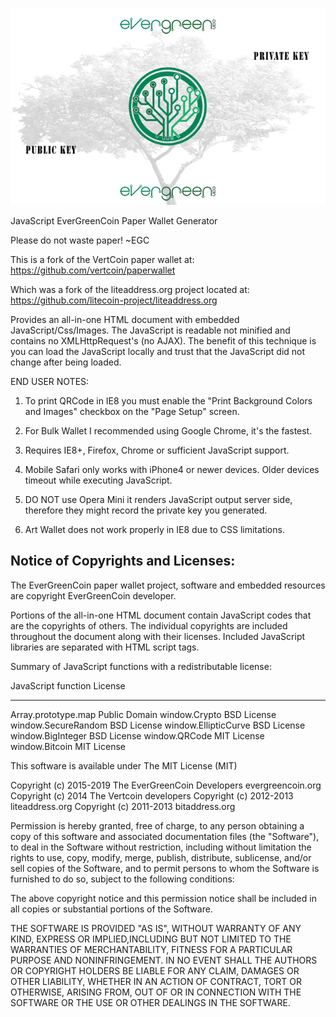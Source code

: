 ![Alt text](/img/EverGreenCoinNote.png)

JavaScript EverGreenCoin Paper Wallet Generator


Please do not waste paper! ~EGC


This is a fork of the VertCoin paper wallet at:
https://github.com/vertcoin/paperwallet

Which was a fork of the liteaddress.org project located at:
https://github.com/litecoin-project/liteaddress.org

Provides an all-in-one HTML document with embedded JavaScript/Css/Images. 
The JavaScript is readable not minified and contains no XMLHttpRequest's (no AJAX). 
The benefit of this technique is you can load the JavaScript locally and trust that the JavaScript did not
change after being loaded. 

END USER NOTES: 

 1) To print QRCode in IE8 you must enable the "Print Background Colors and Images" checkbox on the "Page Setup" screen.

 2) For Bulk Wallet I recommended using Google Chrome, it's the fastest.

 3) Requires IE8+, Firefox, Chrome or sufficient JavaScript support.

 4) Mobile Safari only works with iPhone4 or newer devices.
    Older devices timeout while executing JavaScript.

 5) DO NOT use Opera Mini it renders JavaScript output server side, therefore they might record the private key you generated.

 6) Art Wallet does not work properly in IE8 due to CSS limitations.


Notice of Copyrights and Licenses:
---------------------------------------
The EverGreenCoin paper wallet project, software and embedded resources are copyright EverGreenCoin developer.

Portions of the all-in-one HTML document contain JavaScript codes that are the copyrights of others.
The individual copyrights are included throughout the document along with their licenses.
Included JavaScript libraries are separated with HTML script tags.

Summary of JavaScript functions with a redistributable license:

JavaScript function		License
-------------------		--------------
Array.prototype.map		Public Domain
window.Crypto			BSD License
window.SecureRandom		BSD License
window.EllipticCurve	        BSD License
window.BigInteger		BSD License
window.QRCode			MIT License
window.Bitcoin			MIT License

This software is available under The MIT License (MIT)

Copyright (c) 2015-2019 The EverGreenCoin Developers evergreencoin.org
Copyright (c) 2014 The Vertcoin developers
Copyright (c) 2012-2013 liteaddress.org
Copyright (c) 2011-2013 bitaddress.org

Permission is hereby granted, free of charge, to any person obtaining a copy of this software and associated
documentation files (the "Software"), to deal in the Software without restriction, including without limitation
the rights to use, copy, modify, merge, publish, distribute, sublicense, and/or sell copies of the Software,
and to permit persons to whom the Software is furnished to do so, subject to the following conditions:

The above copyright notice and this permission notice shall be included in all copies or substantial portions of the Software.

THE SOFTWARE IS PROVIDED "AS IS", WITHOUT WARRANTY OF ANY KIND, EXPRESS OR IMPLIED,INCLUDING BUT NOT LIMITED TO THE WARRANTIES OF MERCHANTABILITY, FITNESS FOR A PARTICULAR PURPOSE AND NONINFRINGEMENT. IN NO EVENT SHALL THE AUTHORS OR COPYRIGHT HOLDERS BE LIABLE FOR ANY CLAIM, DAMAGES OR OTHER LIABILITY, WHETHER IN AN ACTION OF CONTRACT, TORT OR OTHERWISE, ARISING FROM, OUT OF OR IN CONNECTION WITH THE SOFTWARE OR THE USE OR OTHER DEALINGS IN THE SOFTWARE.
